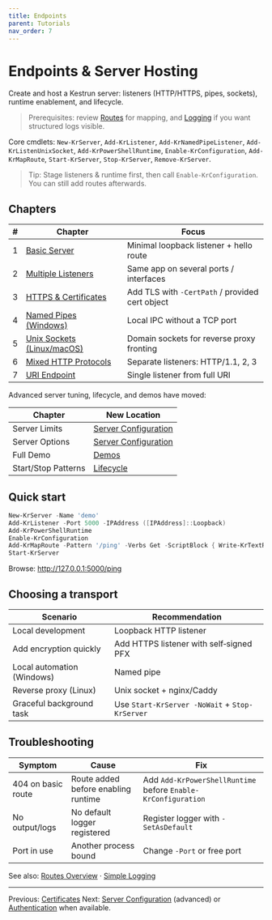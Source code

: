 ```yaml
---
title: Endpoints
parent: Tutorials
nav_order: 7
---
```


# Endpoints & Server Hosting

Create and host a Kestrun server: listeners (HTTP/HTTPS, pipes, sockets), runtime enablement, and lifecycle.

> Prerequisites: review [Routes](../2.routes/index) for mapping, and [Logging](../5.logging/1.Simple-Logging) if you want structured logs visible.

Core cmdlets:
`New-KrServer`, `Add-KrListener`, `Add-KrNamedPipeListener`, `Add-KrListenUnixSocket`,
`Add-KrPowerShellRuntime`, `Enable-KrConfiguration`, `Add-KrMapRoute`, `Start-KrServer`,
`Stop-KrServer`, `Remove-KrServer`.

> Tip: Stage listeners & runtime first, then call `Enable-KrConfiguration`. You can still add routes afterwards.

## Chapters

| #   | Chapter                                         | Focus                                           |
| --- | ----------------------------------------------- | ----------------------------------------------- |
| 1   | [Basic Server](./1.Basic-Server)                | Minimal loopback listener + hello route         |
| 2   | [Multiple Listeners](./2.Multiple-Listeners)    | Same app on several ports / interfaces          |
| 3   | [HTTPS & Certificates](./3.Https)               | Add TLS with `-CertPath` / provided cert object |
| 4   | [Named Pipes (Windows)](./4.Named-Pipes)        | Local IPC without a TCP port                    |
| 5   | [Unix Sockets (Linux/macOS)](./5.Unix-Sockets)  | Domain sockets for reverse proxy fronting       |
| 6   | [Mixed HTTP Protocols](./6.Mixed-HttpProtocols) | Separate listeners: HTTP/1.1, 2, 3              |
| 7   | [URI Endpoint](./7.Uri-Endpoint)                | Single listener from full URI                   |

Advanced server tuning, lifecycle, and demos have moved:

| Chapter             | New Location                                                        |
| ------------------- | ------------------------------------------------------------------- |
| Server Limits       | [Server Configuration](../13.server-configuration/1.Server-Limits)  |
| Server Options      | [Server Configuration](../13.server-configuration/2.Server-Options) |
| Full Demo           | [Demos](../15.demos/index)                                          |
| Start/Stop Patterns | [Lifecycle](../14.lifecycle/1.Start-Stop)                           |

## Quick start

```powershell
New-KrServer -Name 'demo'
Add-KrListener -Port 5000 -IPAddress ([IPAddress]::Loopback)
Add-KrPowerShellRuntime
Enable-KrConfiguration
Add-KrMapRoute -Pattern '/ping' -Verbs Get -ScriptBlock { Write-KrTextResponse 'pong' }
Start-KrServer
```

Browse: <http://127.0.0.1:5000/ping>

## Choosing a transport

| Scenario                   | Recommendation                                 |
| -------------------------- | ---------------------------------------------- |
| Local development          | Loopback HTTP listener                         |
| Add encryption quickly     | Add HTTPS listener with self‑signed PFX        |
| Local automation (Windows) | Named pipe                                     |
| Reverse proxy (Linux)      | Unix socket + nginx/Caddy                      |
| Graceful background task   | Use `Start-KrServer -NoWait` + `Stop-KrServer` |

## Troubleshooting

| Symptom            | Cause                               | Fix                                                           |
| ------------------ | ----------------------------------- | ------------------------------------------------------------- |
| 404 on basic route | Route added before enabling runtime | Add `Add-KrPowerShellRuntime` before `Enable-KrConfiguration` |
| No output/logs     | No default logger registered        | Register logger with `-SetAsDefault`                          |
| Port in use        | Another process bound               | Change `-Port` or free port                                   |

See also: [Routes Overview](../2.routes/index) · [Simple Logging](../5.logging/1.Simple-Logging)

---

Previous: [Certificates](../6.certificates/index)
Next: [Server Configuration](../13.server-configuration/index) (advanced) or [Authentication](../8.authentication/index) when available.
